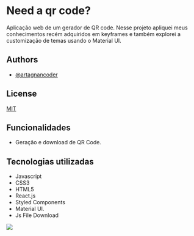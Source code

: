 
# Need a qr code?

Aplicação web de um gerador de QR code. Nesse projeto apliquei meus conhecimentos recém adquiridos em keyframes e também explorei a customização de temas usando o Material UI.


## Authors

- [@artagnancoder](https://github.com/artagnancoder)







## License

[MIT](https://choosealicense.com/licenses/mit/)


## Funcionalidades

- Geração e download de QR Code.

## Tecnologias utilizadas

- Javascript
- CSS3
- HTML5
- React.js 
- Styled Components
- Material UI.
- Js File Download

<img src="https://img.shields.io/badge/Microsoft_Outlook-0078D4?style=for-the-badge&logo=microsoft-outlook&logoColor=white" target="_blank">





